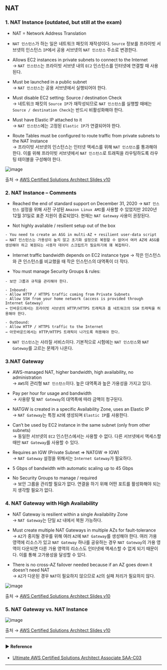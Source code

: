 ## NAT
### 1. NAT Instance (outdated, but still at the exam)
- NAT = Network Address Translation

- `NAT 인스턴스`가 하는 일은 네트워크 패킷의 재작성이다. `Source` 정보를 프라이빗 서브넷의 인스턴스 `IP`에서 공용 서브넷의 `NAT 인스턴스` 주소로 변경한다.

- Allows EC2 instances in private subnets to connect to the Internet  
→ `NAT 인스턴스`는 프라이빗 서브넷 내의 `EC2` 인스턴스를 인터넷에 연결할 때 사용된다.

- Must be launched in a public subnet  
→ `NAT 인스턴스`는 공용 서브넷에서 실행되어야 한다.

- Must disable EC2 setting: Source / destination Check  
→ 네트워크 패킷의 `Source IP`가 재작성되므로 `NAT 인스턴스`를 실행할 때에는 `Source / destination Check`는 반드시 비활성화해야 한다.

- Must have Elastic IP attached to it  
→ `NAT 인스턴스`에는 고정된 `Elastic IP`가 연결되어야 한다.

- Route Tables must be configured to route traffic from private subnets to the NAT Instance  
→ 프라이빗 서브넷의 인스턴스는 인터넷 액세스를 위해 `NAT 인스턴스`를 통과해야 한다. 이를 위해 프라이빗 서브넷에서 `NAT 인스턴스`로 트래픽을 라우팅하도록 라우팅 테이블을 구성해야 한다.

![image](https://github.com/sanguk2794/AWS/assets/97398071/b518a7c2-e68e-46b2-b387-4c6c4c99d07a)

출처 → [AWS Certified Solutions Architect Slides v10](https://courses.datacumulus.com/downloads/certified-solutions-architect-pn9/)

### 2. NAT Instance – Comments
- Reached the end of standard support on December 31, 2020
→ `NAT 인스턴스` 설정을 위해 사전 구성된 `Amazon Linux AMI`를 사용할 수 있었지만 2020년 12월 31일로 표준 지원이 종료되었다. 현재는 `NAT Gateway` 사용이 권장된다.

- Not highly available / resilient setup out of the box
~~~
- You need to create an ASG in multi-AZ + resilient user-data script
→ NAT 인스턴스는 가용성이 높지 않고 초기화 설정으로 복원할 수 없어서 여러 AZ에 ASG를 생성해야 하고 복원되는 사용자 데이터 스크립트가 필요하기에 꽤 복잡하다.
~~~

- Internet traffic bandwidth depends on EC2 instance type
→ 작은 인스턴스와 큰 인스턴스를 비교했을 때 작은 인스턴스의 대역폭이 더 작다.

- You must manage Security Groups & rules:
~~~
- 보안 그룹과 규칙을 관리해야 한다.

- Inbound:
- Allow HTTP / HTTPS traffic coming from Private Subnets
- Allow SSH from your home network (access is provided through Internet Gateway)
→ 인바운드에서는 프라이빗 서브넷의 HTTP/HTTPS 트래픽과 홈 네트워크의 SSH 트래픽을 허용해야 한다.

- Outbound:
- Allow HTTP / HTTPS traffic to the Internet
→ 아웃바운드에서는 HTTP/HTTPS 트래픽이 나가도록 허용해야 한다.
~~~

- `NAT 인스턴스`는 사라질 서비스이다. 기본적으로 시험에는 `NAT 인스턴스`와 `NAT Gateway`를 고르는 문제가 나온다.

### 3.NAT Gateway
- AWS-managed NAT, higher bandwidth, high availability, no administration  
→ `AWS`의 관리형 `NAT 인스턴스`이다. 높은 대역폭과 높은 가용성을 가지고 있다.

- Pay per hour for usage and bandwidth  
→ 사용량 및 `NAT Gateway`의 대역폭에 따라 금액이 청구된다.

- NATGW is created in a specific Availability Zone, uses an Elastic IP  
→ `NAT Gateway`는 특정 `AZ`에 생성되며 `Elastic IP`를 사용한다.

- Can’t be used by EC2 instance in the same subnet (only from other subnets)  
→ 동일한 서브넷의 `EC2` 인스턴스에서는 사용할 수 없다. 다른 서브넷에서 액세스할 때만 `NAT Gateway`를 사용할 수 있다.

- Requires an IGW (Private Subnet => NATGW => IGW)  
→ `NAT Gateway` 설정을 위해서는 `Internet Gateway`가 필요하다.

- 5 Gbps of bandwidth with automatic scaling up to 45 Gbps

- No Security Groups to manage / required  
→ 보안 그룹을 관리할 필요가 없다. 연결을 하기 위해 어떤 포트를 활성화해야 되는지 생각할 필요가 없다.

### 4. NAT Gateway with High Availability
- NAT Gateway is resilient within a single Availability Zone  
→ `NAT Gateway`는 단일 `AZ` 내에서 복원 가능하다.

- Must create multiple NAT Gateways in multiple AZs for fault-tolerance  
→ `AZ`가 중지될 경우를 위해 여러 `AZ`에 `NAT Gateway`를 생성해야 한다. 여러 가용 영역에 리소스가 있고 `NAT Gateway` 하나를 공유하는 경우 `NAT Gateway`의 가용 영역이 다운되면 다른 가용 영역의 리소스도 인터넷에 액세스할 수 없게 되기 때문이다. 이를 통해 고가용성을 달성할 수 있다.

- There is no cross-AZ failover needed because if an AZ goes down it doesn't need NAT  
→ `AZ`가 다운된 경우 `NAT`이 필요하지 않으므로 `AZ`의 실패 처리가 필요하지 않다.

![image](https://github.com/sanguk2794/AWS/assets/97398071/7c4d2193-4be8-4fcc-85d2-e9ce1b184e0d)

출처 → [AWS Certified Solutions Architect Slides v10](https://courses.datacumulus.com/downloads/certified-solutions-architect-pn9/)

### 5. NAT Gateway vs. NAT Instance

![image](https://github.com/sanguk2794/AWS/assets/97398071/f5be75b6-4a9c-4cf2-9a9a-b65aefc58ec8)

출처 → [AWS Certified Solutions Architect Slides v10](https://courses.datacumulus.com/downloads/certified-solutions-architect-pn9/)

---
#### ▶ Reference
- [Ultimate AWS Certified Solutions Architect Associate SAA-C03](https://www.udemy.com/course/aws-certified-solutions-architect-associate-saa-c03/)
---